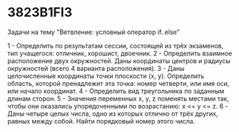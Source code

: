 # 3823B1FI3
Задачи на тему "Ветвление: условный оператор if..else"

1 - Определить по результатам сессии, состоящей из трёх экзаменов, тип учащегося: отличник, хорошист, двоечник.
2 - Определить взаимное расположение двух окружностей. Даны координаты центров и радиусы окружностей (всего 4 варианта расположения).
3 - Даны целочисленные координаты точки плоскости (x, y). Определить область, которой пренадлежит эта точка: номер четверти, или имя оси, или начало координат.
4 - Определить вид треугольника по заданным длинам сторон.
5 - Значения переменных x, y, z поменять местами так, чтобы они оказались упорядоченными  по возрастанию: x <= y <= z.
6 - Даны четыре целых числа, одно из которых отлично от трёх других, равных между собой. Найти порядковый номер этого числа.
